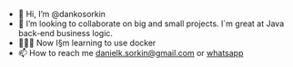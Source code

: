 - 👋 Hi, I’m @dankosorkin
- 💞️ I’m looking to collaborate on big and small projects. I`m great at Java back-end business logic.
- 👨🏽‍💻 Now I§m learning to use docker
- 📫 How to reach me danielk.sorkin@gmail.com or <a href="https://wa.link/79uk1c">whatsapp</a>

<!---
dankosorkin/dankosorkin is a ✨ special ✨ repository because its `README.md` (this file) appears on your GitHub profile.
You can click the Preview link to take a look at your changes.
--->

